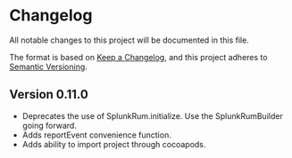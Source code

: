 # Changelog

All notable changes to this project will be documented in this file.

The format is based on [Keep a Changelog](https://keepachangelog.com/en/1.1.0/), and this project
adheres to [Semantic Versioning](https://semver.org/spec/v2.0.0.html).


## Version 0.11.0

* Deprecates the use of SplunkRum.initialize.  Use the SplunkRumBuilder going forward.
* Adds reportEvent convenience function.
* Adds ability to import project through cocoapods.
